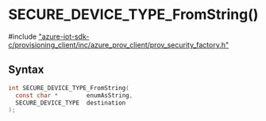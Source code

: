 # SECURE_DEVICE_TYPE_FromString()

\#include ["azure-iot-sdk-c/provisioning_client/inc/azure_prov_client/prov_security_factory.h"](../iot-c-ref-prov-security-factory-h.md)  

## Syntax

```C
int SECURE_DEVICE_TYPE_FromString(
  const char *        enumAsString,
  SECURE_DEVICE_TYPE  destination
);

```

